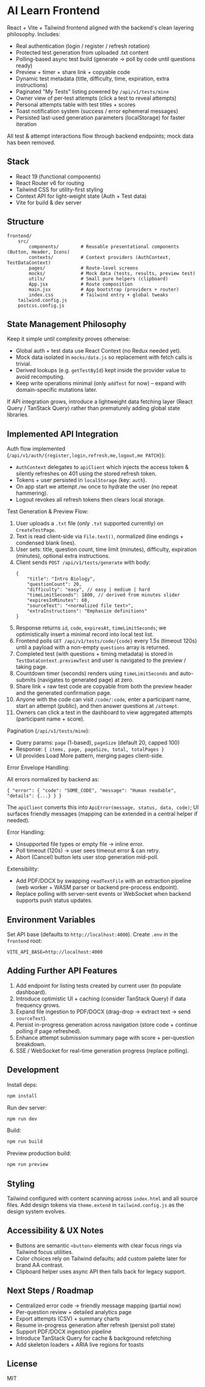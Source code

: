 # AI Learn Frontend

React + Vite + Tailwind frontend aligned with the backend's clean layering philosophy. Includes:

-   Real authentication (login / register / refresh rotation)
-   Protected test generation from uploaded .txt content
-   Polling-based async test build (generate -> poll by code until questions ready)
-   Preview + timer + share link + copyable code
-   Dynamic test metadata (title, difficulty, time, expiration, extra instructions)
-   Paginated "My Tests" listing powered by `/api/v1/tests/mine`
-   Owner view of per‑test attempts (click a test to reveal attempts)
-   Personal attempts table with test titles + scores
-   Toast notification system (success / error ephemeral messages)
-   Persisted last-used generation parameters (localStorage) for faster iteration

All test & attempt interactions flow through backend endpoints; mock data has been removed.

## Stack

-   React 19 (functional components)
-   React Router v6 for routing
-   Tailwind CSS for utility-first styling
-   Context API for light-weight state (Auth + Test data)
-   Vite for build & dev server

## Structure

```
frontend/
	src/
		components/        # Reusable presentational components (Button, Header, Icons)
		contexts/          # Context providers (AuthContext, TestDataContext)
		pages/             # Route-level screens
		mocks/             # Mock data (tests, results, preview test)
		utils/             # Small pure helpers (clipboard)
		App.jsx            # Route composition
		main.jsx           # App bootstrap (providers + router)
		index.css          # Tailwind entry + global tweaks
	tailwind.config.js
	postcss.config.js
```

## State Management Philosophy

Keep it simple until complexity proves otherwise:

-   Global auth + test data use React Context (no Redux needed yet).
-   Mock data isolated in `mocks/data.js` so replacement with fetch calls is trivial.
-   Derived lookups (e.g. `getTestById`) kept inside the provider value to avoid recomputing.
-   Keep write operations minimal (only `addTest` for now) – expand with domain-specific mutations later.

If API integration grows, introduce a lightweight data fetching layer (React Query / TanStack Query) rather than prematurely adding global state libraries.

## Implemented API Integration

Auth flow implemented (`/api/v1/auth/{register,login,refresh,me,logout,me PATCH}`):

-   `AuthContext` delegates to `apiClient` which injects the access token & silently refreshes on 401 using the stored refresh token.
-   Tokens + user persisted in `localStorage` (key: `auth`).
-   On app start we attempt `/me` once to hydrate the user (no repeat hammering).
-   Logout revokes all refresh tokens then clears local storage.

Test Generation & Preview Flow:

1. User uploads a `.txt` file (only `.txt` supported currently) on `CreateTestPage`.
2. Text is read client-side via `File.text()`, normalized (line endings + condensed blank lines).
3. User sets: title, question count, time limit (minutes), difficulty, expiration (minutes), optional extra instructions.
4. Client sends `POST /api/v1/tests/generate` with body:
    ```jsonc
    {
        "title": "Intro Biology",
        "questionCount": 20,
        "difficulty": "easy", // easy | medium | hard
        "timeLimitSeconds": 1800, // derived from minutes slider
        "expiresInMinutes": 60,
        "sourceText": "<normalized file text>",
        "extraInstructions": "Emphasize definitions"
    }
    ```
5. Response returns `id`, `code`, `expiresAt`, `timeLimitSeconds`; we optimistically insert a minimal record into local test list.
6. Frontend polls `GET /api/v1/tests/code/{code}` every 1.5s (timeout 120s) until a payload with a non-empty `questions` array is returned.
7. Completed test (with questions + timing metadata) is stored in `TestDataContext.previewTest` and user is navigated to the preview / taking page.
8. Countdown timer (seconds) renders using `timeLimitSeconds` and auto-submits (navigates to generated page) at zero.
9. Share link + raw test code are copyable from both the preview header and the generated confirmation page.
10. Anyone with the code can visit `/code/:code`, enter a participant name, start an attempt (public), and then answer questions at `/attempt`.
11. Owners can click a test in the dashboard to view aggregated attempts (participant name + score).

Pagination (`/api/v1/tests/mine`):

-   Query params: `page` (1-based), `pageSize` (default 20, capped 100)
-   Response: `{ items, page, pageSize, total, totalPages }`
-   UI provides Load More pattern, merging pages client-side.

Error Envelope Handling:

All errors normalized by backend as:

```jsonc
{ "error": { "code": "SOME_CODE", "message": "Human readable", "details": {...} } }
```

The `apiClient` converts this into `ApiError(message, status, data, code)`; UI surfaces friendly messages (mapping can be extended in a central helper if needed).

Error Handling:

-   Unsupported file types or empty file → inline error.
-   Poll timeout (120s) → user sees timeout error & can retry.
-   Abort (Cancel) button lets user stop generation mid-poll.

Extensibility:

-   Add PDF/DOCX by swapping `readTextFile` with an extraction pipeline (web worker + WASM parser or backend pre-process endpoint).
-   Replace polling with server-sent events or WebSocket when backend supports push status updates.

## Environment Variables

Set API base (defaults to `http://localhost:4000`). Create `.env` in the `frontend` root:

```
VITE_API_BASE=http://localhost:4000
```

## Adding Further API Features

1. Add endpoint for listing tests created by current user (to populate dashboard).
2. Introduce optimistic UI + caching (consider TanStack Query) if data frequency grows.
3. Expand file ingestion to PDF/DOCX (drag-drop -> extract text -> send `sourceText`).
4. Persist in-progress generation across navigation (store code + continue polling if page refreshed).
5. Enhance attempt submission summary page with score + per-question breakdown.
6. SSE / WebSocket for real-time generation progress (replace polling).

## Development

Install deps:

```bash
npm install
```

Run dev server:

```bash
npm run dev
```

Build:

```bash
npm run build
```

Preview production build:

```bash
npm run preview
```

## Styling

Tailwind configured with content scanning across `index.html` and all source files. Add design tokens via `theme.extend` in `tailwind.config.js` as the design system evolves.

## Accessibility & UX Notes

-   Buttons are semantic `<button>` elements with clear focus rings via Tailwind focus utilities.
-   Color choices rely on Tailwind defaults; add custom palette later for brand AA contrast.
-   Clipboard helper uses async API then falls back for legacy support.

## Next Steps / Roadmap

-   Centralized error code → friendly message mapping (partial now)
-   Per-question review + detailed analytics page
-   Export attempts (CSV) + summary charts
-   Resume in-progress generation after refresh (persist poll state)
-   Support PDF/DOCX ingestion pipeline
-   Introduce TanStack Query for cache & background refetching
-   Add skeleton loaders + ARIA live regions for toasts

## License

MIT
